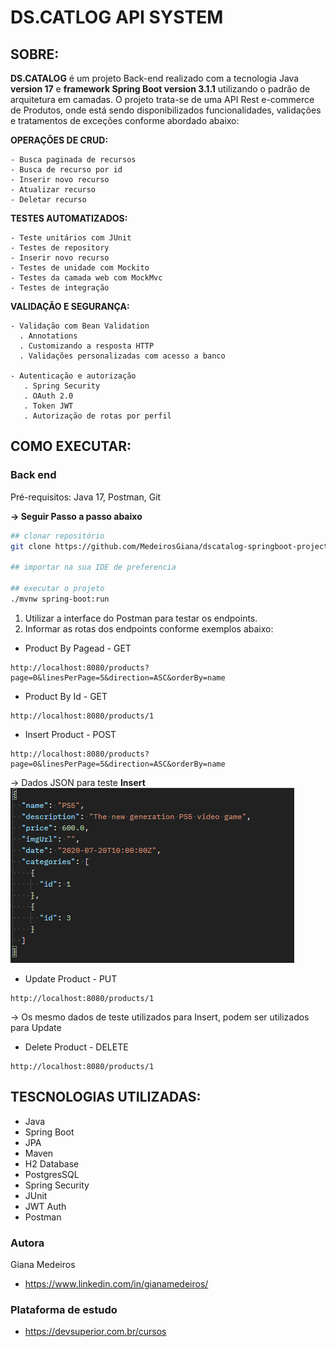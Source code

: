 # DS.CATLOG API SYSTEM

## SOBRE:

**DS.CATALOG** é um projeto Back-end realizado com a tecnologia Java **version 17** e **framework Spring Boot version 3.1.1** utilizando o padrão de arquitetura em camadas.
O projeto trata-se de uma API Rest e-commerce de Produtos, onde está sendo disponibilizados funcionalidades, validações e tratamentos de exceções conforme abordado abaixo:

**OPERAÇÕES DE CRUD:**

    - Busca paginada de recursos
    - Busca de recurso por id
    - Inserir novo recurso
    - Atualizar recurso
    - Deletar recurso

**TESTES AUTOMATIZADOS:**

    - Teste unitários com JUnit
    - Testes de repository
    - Inserir novo recurso
    - Testes de unidade com Mockito
    - Testes da camada web com MockMvc
    - Testes de integração

**VALIDAÇÃO E SEGURANÇA:**

    - Validação com Bean Validation
      . Annotations
      . Customizando a resposta HTTP
      . Validações personalizadas com acesso a banco

    - Autenticação e autorização
       . Spring Security
       . OAuth 2.0
       . Token JWT
       . Autorização de rotas por perfil

## COMO EXECUTAR:

### Back end
Pré-requisitos: Java 17, Postman, Git

**-> Seguir Passo a passo abaixo**

```bash
## clonar repositório
git clone https://github.com/MedeirosGiana/dscatalog-springboot-project.git

## importar na sua IDE de preferencia

## executar o projeto
./mvnw spring-boot:run
```

1. Utilizar a interface do Postman para testar os endpoints.
2. Informar as rotas dos endpoints conforme exemplos abaixo:

- Product By Pagead - GET
```
http://localhost:8080/products?page=0&linesPerPage=5&direction=ASC&orderBy=name
```
- Product By Id - GET
```
http://localhost:8080/products/1
```
- Insert Product - POST
```
http://localhost:8080/products?page=0&linesPerPage=5&direction=ASC&orderBy=name
```
-> Dados JSON para teste **Insert**
![img.png](img.png)

- Update Product - PUT
```
http://localhost:8080/products/1
```
-> Os mesmo dados de teste utilizados para Insert, podem ser utilizados para Update

- Delete Product - DELETE
```
http://localhost:8080/products/1
```

## TESCNOLOGIAS UTILIZADAS:

- Java
- Spring Boot
- JPA
- Maven
- H2 Database
- PostgresSQL
- Spring Security
- JUnit
- JWT Auth
- Postman

### Autora
Giana Medeiros
- https://www.linkedin.com/in/gianamedeiros/

### Plataforma de estudo

- https://devsuperior.com.br/cursos